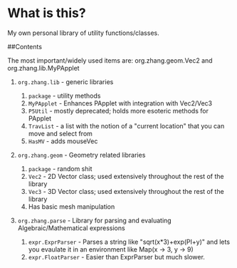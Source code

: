 # What is this?

My own personal library of utility functions/classes.

##Contents

The most important/widely used items are: org.zhang.geom.Vec2 and org.zhang.lib.MyPApplet

1. ```org.zhang.lib``` - generic libraries
    1. ```package``` - utility methods
    2. ```MyPApplet``` - Enhances PApplet with integration with Vec2/Vec3
    3. ```P5Util``` - mostly deprecated; holds more esoteric methods for PApplet
    4. ```TravList``` - a list with the notion of a "current location" that you can move and select from
    5. ```HasMV``` - adds mouseVec
2. ```org.zhang.geom``` - Geometry related libraries
    1. ```package``` - random shit
    2. ```Vec2``` - 2D Vector class; used extensively throughout the rest of the library
    3. ```Vec3``` - 3D Vector class; used extensively throughout the rest of the library
    4. Has basic mesh manipulation

3. ```org.zhang.parse``` - Library for parsing and evaluating Algebraic/Mathematical expressions
    1. ```expr.ExprParser``` - Parses a string like "sqrt(x*3)+exp(PI+y)" and lets you evaulate it in an environment like Map(x -> 3, y -> 9)
    2. ```expr.FloatParser``` - Easier than ExprParser but much slower.


